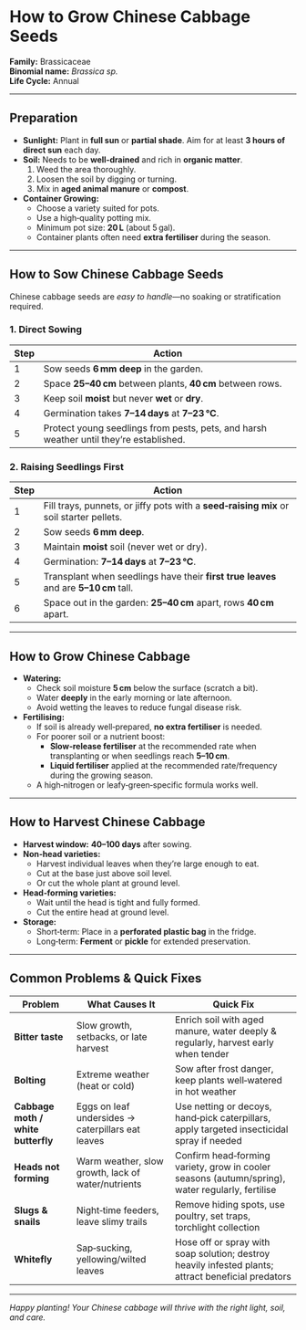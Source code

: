 # How to Grow Chinese Cabbage Seeds

**Family:** Brassicaceae  
**Binomial name:** _Brassica sp._  
**Life Cycle:** Annual  

---

## Preparation

- **Sunlight:** Plant in **full sun** or **partial shade**. Aim for at least **3 hours of direct sun** each day.  
- **Soil:** Needs to be **well‑drained** and rich in **organic matter**.  
  1. Weed the area thoroughly.  
  2. Loosen the soil by digging or turning.  
  3. Mix in **aged animal manure** or **compost**.  
- **Container Growing:**  
  - Choose a variety suited for pots.  
  - Use a high‑quality potting mix.  
  - Minimum pot size: **20 L** (about 5 gal).  
  - Container plants often need **extra fertiliser** during the season.

---

## How to Sow Chinese Cabbage Seeds

Chinese cabbage seeds are *easy to handle*—no soaking or stratification required.

### 1. Direct Sowing

| Step | Action |
|------|--------|
| 1 | Sow seeds **6 mm deep** in the garden. |
| 2 | Space **25–40 cm** between plants, **40 cm** between rows. |
| 3 | Keep soil **moist** but never **wet** or **dry**. |
| 4 | Germination takes **7–14 days** at **7–23 °C**. |
| 5 | Protect young seedlings from pests, pets, and harsh weather until they’re established. |

### 2. Raising Seedlings First

| Step | Action |
|------|--------|
| 1 | Fill trays, punnets, or jiffy pots with a **seed‑raising mix** or soil starter pellets. |
| 2 | Sow seeds **6 mm deep**. |
| 3 | Maintain **moist** soil (never wet or dry). |
| 4 | Germination: **7–14 days** at **7–23 °C**. |
| 5 | Transplant when seedlings have their **first true leaves** and are **5–10 cm** tall. |
| 6 | Space out in the garden: **25–40 cm** apart, rows **40 cm** apart. |

---

## How to Grow Chinese Cabbage

- **Watering:**  
  - Check soil moisture **5 cm** below the surface (scratch a bit).  
  - Water **deeply** in the early morning or late afternoon.  
  - Avoid wetting the leaves to reduce fungal disease risk.  
- **Fertilising:**  
  - If soil is already well‑prepared, **no extra fertiliser** is needed.  
  - For poorer soil or a nutrient boost:  
    - **Slow‑release fertiliser** at the recommended rate when transplanting or when seedlings reach **5–10 cm**.  
    - **Liquid fertiliser** applied at the recommended rate/frequency during the growing season.  
  - A high‑nitrogen or leafy‑green‑specific formula works well.

---

## How to Harvest Chinese Cabbage

- **Harvest window:** **40–100 days** after sowing.  
- **Non‑head varieties:**  
  - Harvest individual leaves when they’re large enough to eat.  
  - Cut at the base just above soil level.  
  - Or cut the whole plant at ground level.  
- **Head‑forming varieties:**  
  - Wait until the head is tight and fully formed.  
  - Cut the entire head at ground level.  
- **Storage:**  
  - Short‑term: Place in a **perforated plastic bag** in the fridge.  
  - Long‑term: **Ferment** or **pickle** for extended preservation.

---

## Common Problems & Quick Fixes

| Problem | What Causes It | Quick Fix |
|---------|----------------|-----------|
| **Bitter taste** | Slow growth, setbacks, or late harvest | Enrich soil with aged manure, water deeply & regularly, harvest early when tender |
| **Bolting** | Extreme weather (heat or cold) | Sow after frost danger, keep plants well‑watered in hot weather |
| **Cabbage moth / white butterfly** | Eggs on leaf undersides → caterpillars eat leaves | Use netting or decoys, hand‑pick caterpillars, apply targeted insecticidal spray if needed |
| **Heads not forming** | Warm weather, slow growth, lack of water/nutrients | Confirm head‑forming variety, grow in cooler seasons (autumn/spring), water regularly, fertilise |
| **Slugs & snails** | Night‑time feeders, leave slimy trails | Remove hiding spots, use poultry, set traps, torchlight collection |
| **Whitefly** | Sap‑sucking, yellowing/wilted leaves | Hose off or spray with soap solution; destroy heavily infested plants; attract beneficial predators |

---

*Happy planting! Your Chinese cabbage will thrive with the right light, soil, and care.*